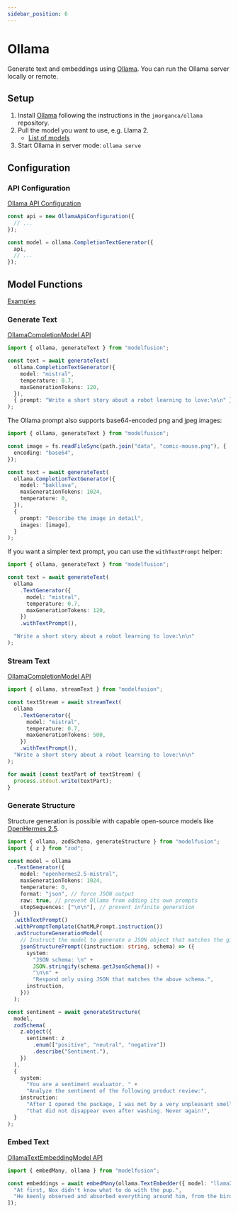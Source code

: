 ```yaml
---
sidebar_position: 6
---
```


# Ollama

Generate text and embeddings using [Ollama](https://github.com/jmorganca/ollama). You can run the Ollama server locally or remote.

## Setup

1. Install [Ollama](https://github.com/jmorganca/ollama) following the instructions in the `jmorganca/ollama` repository.
1. Pull the model you want to use, e.g. Llama 2.
   - [List of models](https://ollama.ai/library)
1. Start Ollama in server mode: `ollama serve`

## Configuration

### API Configuration

[Ollama API Configuration](/api/classes/OllamaApiConfiguration)

```ts
const api = new OllamaApiConfiguration({
  // ...
});

const model = ollama.CompletionTextGenerator({
  api,
  // ...
});
```

## Model Functions

[Examples](https://github.com/lgrammel/modelfusion/tree/main/examples/basic/src/model-provider/ollama)

### Generate Text

[OllamaCompletionModel API](/api/classes/OllamaCompletionModel)

```ts
import { ollama, generateText } from "modelfusion";

const text = await generateText(
  ollama.CompletionTextGenerator({
    model: "mistral",
    temperature: 0.7,
    maxGenerationTokens: 120,
  }),
  { prompt: "Write a short story about a robot learning to love:\n\n" }
);
```

The Ollama prompt also supports base64-encoded png and jpeg images:

```ts
import { ollama, generateText } from "modelfusion";

const image = fs.readFileSync(path.join("data", "comic-mouse.png"), {
  encoding: "base64",
});

const text = await generateText(
  ollama.CompletionTextGenerator({
    model: "bakllava",
    maxGenerationTokens: 1024,
    temperature: 0,
  }),
  {
    prompt: "Describe the image in detail",
    images: [image],
  }
);
```

If you want a simpler text prompt, you can use the `withTextPrompt` helper:

```ts
import { ollama, generateText } from "modelfusion";

const text = await generateText(
  ollama
    .TextGenerator({
      model: "mistral",
      temperature: 0.7,
      maxGenerationTokens: 120,
    })
    .withTextPrompt(),

  "Write a short story about a robot learning to love:\n\n"
);
```

### Stream Text

[OllamaCompletionModel API](/api/classes/OllamaCompletionModel)

```ts
import { ollama, streamText } from "modelfusion";

const textStream = await streamText(
  ollama
    .TextGenerator({
      model: "mistral",
      temperature: 0.7,
      maxGenerationTokens: 500,
    })
    .withTextPrompt(),
  "Write a short story about a robot learning to love:\n\n"
);

for await (const textPart of textStream) {
  process.stdout.write(textPart);
}
```

### Generate Structure

Structure generation is possible with capable open-source models like [OpenHermes 2.5](https://huggingface.co/teknium/OpenHermes-2.5-Mistral-7B).

```ts
import { ollama, zodSchema, generateStructure } from "modelfusion";
import { z } from "zod";

const model = ollama
  .TextGenerator({
    model: "openhermes2.5-mistral",
    maxGenerationTokens: 1024,
    temperature: 0,
    format: "json", // force JSON output
    raw: true, // prevent Ollama from adding its own prompts
    stopSequences: ["\n\n"], // prevent infinite generation
  })
  .withTextPrompt()
  .withPromptTemplate(ChatMLPrompt.instruction())
  .asStructureGenerationModel(
    // Instruct the model to generate a JSON object that matches the given schema.
    jsonStructurePrompt((instruction: string, schema) => ({
      system:
        "JSON schema: \n" +
        JSON.stringify(schema.getJsonSchema()) +
        "\n\n" +
        "Respond only using JSON that matches the above schema.",
      instruction,
    }))
  );

const sentiment = await generateStructure(
  model,
  zodSchema(
    z.object({
      sentiment: z
        .enum(["positive", "neutral", "negative"])
        .describe("Sentiment."),
    })
  ),
  {
    system:
      "You are a sentiment evaluator. " +
      "Analyze the sentiment of the following product review:",
    instruction:
      "After I opened the package, I was met by a very unpleasant smell " +
      "that did not disappear even after washing. Never again!",
  }
);
```

### Embed Text

[OllamaTextEmbeddingModel API](/api/classes/OllamaTextEmbeddingModel)

```ts
import { embedMany, ollama } from "modelfusion";

const embeddings = await embedMany(ollama.TextEmbedder({ model: "llama2" }), [
  "At first, Nox didn't know what to do with the pup.",
  "He keenly observed and absorbed everything around him, from the birds in the sky to the trees in the forest.",
]);
```
